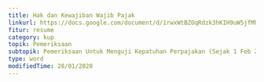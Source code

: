```yaml
---
title: Hak dan Kewajiban Wajib Pajak
linkurl: https://docs.google.com/document/d/1rwxWtBZOqRdzk3hKIH9uW5jfMhK-y87gTaagO0w7x5E/edit?usp=sharing
fitur: resume
category: kup
topik: Pemeriksaan
subtopik: Pemeriksaan Untuk Menguji Kepatuhan Perpajakan (Sejak 1 Feb 2013)
type: word
modifiedTime: 28/01/2020
---
```


